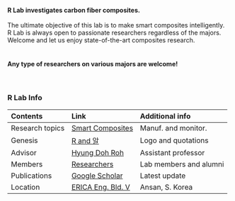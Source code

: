  **R Lab investigates carbon fiber composites.** <br><br>
The ultimate objective of this lab is to make smart composites intelligently. <br>
R Lab is always open to passionate researchers regardless of the majors. <br>
Welcome and let us enjoy state-of-the-art composites research. <br>
<br>
#### Any type of researchers on various majors are welcome!
<br>

### R Lab Info

| Contents         | Link               | Additional info     |
|:-----------------|:-------------------|:--------------------|
| Research topics  | [Smart Composites](./another-page-3.html)                                                                                                                               | Manuf. and monitor.    |
| Genesis          | [R and 알](./another-page-2.html)                                                                                                                                       | Logo and quotations    |
| Advisor          | [Hyung Doh Roh](./another-page.html)                                                                                                                                    | Assistant professor    |
| Members          | [Researchers](./Members.html)                                                                                                                                           | Lab members and alumni |
| Publications     | <a href="https://scholar.google.co.kr/citations?user=e4VrpLoAAAAJ&hl=en" target="blank">Google Scholar</a>                                                              | Latest update          |
| Location         | <a href="https://goo.gl/maps/YQLxnQRgC48nPyLk6" target="blank">ERICA Eng. Bld. V</a>                                                                                    | Ansan, S. Korea        |

<br><br>
